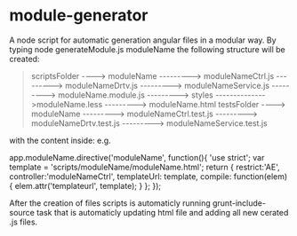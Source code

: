 # module-generator

A node script for automatic generation angular files in a modular way.
By typing node generateModule.js moduleName the following structure will be created:

> scriptsFolder
----> moduleName
---------> moduleNameCtrl.js
---------> moduleNameDrtv.js
---------> moduleNameService.js
---------> moduleName.module.js
---------> styles
-------------->moduleName.less
---------> moduleName.html
> testsFolder
----> moduleName
---------> moduleNameCtrl.test.js
---------> moduleNameDrtv.test.js
---------> moduleNameService.test.js

with the content inside:
e.g.

app.moduleName.directive('moduleName', function(){
   'use strict';
   var template = 'scripts/moduleName/moduleName.html';
   return {
      restrict:'AE',
      controller:'moduleNameCtrl',
       templateUrl: template,
       compile: function(elem){ 
         elem.attr('templateurl', template);
      }
   };
});


After the creation of files scripts is automaticly running grunt-include-source task that is automaticly updating html file and adding all new cerated .js files.
